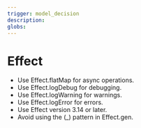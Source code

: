 ```yaml
---
trigger: model_decision
description: 
globs: 
---
```

# Effect
- Use Effect.flatMap for async operations.
- Use Effect.logDebug for debugging.
- Use Effect.logWarning for warnings.
- Use Effect.logError for errors.
- Use Effect version 3.14 or later.
- Avoid using the (_) pattern in Effect.gen.
